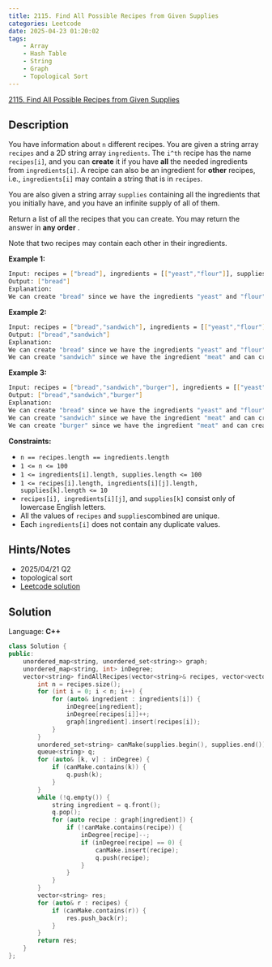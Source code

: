 ```yaml
---
title: 2115. Find All Possible Recipes from Given Supplies
categories: Leetcode
date: 2025-04-23 01:20:02
tags:
    - Array
    - Hash Table
    - String
    - Graph
    - Topological Sort
---
```


[2115. Find All Possible Recipes from Given Supplies](https://leetcode.com/problems/find-all-possible-recipes-from-given-supplies/description/)

## Description

You have information about `n` different recipes. You are given a string array `recipes` and a 2D string array `ingredients`. The `i^th` recipe has the name `recipes[i]`, and you can **create**  it if you have **all**  the needed ingredients from `ingredients[i]`. A recipe can also be an ingredient for **other** recipes, i.e., `ingredients[i]` may contain a string that is in `recipes`.

You are also given a string array `supplies` containing all the ingredients that you initially have, and you have an infinite supply of all of them.

Return a list of all the recipes that you can create. You may return the answer in **any order** .

Note that two recipes may contain each other in their ingredients.

**Example 1:**

```bash
Input: recipes = ["bread"], ingredients = [["yeast","flour"]], supplies = ["yeast","flour","corn"]
Output: ["bread"]
Explanation:
We can create "bread" since we have the ingredients "yeast" and "flour".
```

**Example 2:**

```bash
Input: recipes = ["bread","sandwich"], ingredients = [["yeast","flour"],["bread","meat"]], supplies = ["yeast","flour","meat"]
Output: ["bread","sandwich"]
Explanation:
We can create "bread" since we have the ingredients "yeast" and "flour".
We can create "sandwich" since we have the ingredient "meat" and can create the ingredient "bread".
```

**Example 3:**

```bash
Input: recipes = ["bread","sandwich","burger"], ingredients = [["yeast","flour"],["bread","meat"],["sandwich","meat","bread"]], supplies = ["yeast","flour","meat"]
Output: ["bread","sandwich","burger"]
Explanation:
We can create "bread" since we have the ingredients "yeast" and "flour".
We can create "sandwich" since we have the ingredient "meat" and can create the ingredient "bread".
We can create "burger" since we have the ingredient "meat" and can create the ingredients "bread" and "sandwich".
```

**Constraints:**

- `n == recipes.length == ingredients.length`
- `1 <= n <= 100`
- `1 <= ingredients[i].length, supplies.length <= 100`
- `1 <= recipes[i].length, ingredients[i][j].length, supplies[k].length <= 10`
- `recipes[i], ingredients[i][j]`, and `supplies[k]` consist only of lowercase English letters.
- All the values of `recipes` and `supplies`combined are unique.
- Each `ingredients[i]` does not contain any duplicate values.

## Hints/Notes

- 2025/04/21 Q2
- topological sort
- [Leetcode solution](https://leetcode.com/problems/find-all-possible-recipes-from-given-supplies/editorial/)

## Solution

Language: **C++**

```C++
class Solution {
public:
    unordered_map<string, unordered_set<string>> graph;
    unordered_map<string, int> inDegree;
    vector<string> findAllRecipes(vector<string>& recipes, vector<vector<string>>& ingredients, vector<string>& supplies) {
        int n = recipes.size();
        for (int i = 0; i < n; i++) {
            for (auto& ingredient : ingredients[i]) {
                inDegree[ingredient];
                inDegree[recipes[i]]++;
                graph[ingredient].insert(recipes[i]);
            }
        }
        unordered_set<string> canMake(supplies.begin(), supplies.end());
        queue<string> q;
        for (auto& [k, v] : inDegree) {
            if (canMake.contains(k)) {
                q.push(k);
            }
        }
        while (!q.empty()) {
            string ingredient = q.front();
            q.pop();
            for (auto recipe : graph[ingredient]) {
                if (!canMake.contains(recipe)) {
                    inDegree[recipe]--;
                    if (inDegree[recipe] == 0) {
                        canMake.insert(recipe);
                        q.push(recipe);
                    }
                }
            }
        }
        vector<string> res;
        for (auto& r : recipes) {
            if (canMake.contains(r)) {
                res.push_back(r);
            }
        }
        return res;
    }
};
```
